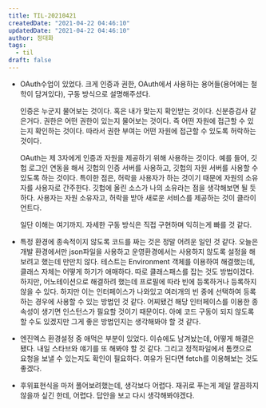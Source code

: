 ```yaml
---
title: TIL-20210421
createdDate: "2021-04-22 04:46:10"
updatedDate: "2021-04-22 04:46:10"
author: 정대화
tags:
  - til
draft: false
---
```


- OAuth수업이 있었다. 크게 인증과 권한, OAuth에서 사용하는 용어들(용어에는 철학이 담겨있다), 구동 방식으로 설명해주셨다.

  인증은 누군지 물어보는 것이다. 혹은 내가 맞는지 확인받는 것이다. 신분증검사 같은거다. 권한은 어떤 권한이 있는지 물어보는 것이다. 즉 어떤 자원에 접근할 수 있는지 확인하는 것이다. 따라서 권한 부여는 어떤 자원에 접근할 수 있도록 허락하는 것이다.

  OAuth는 제 3자에게 인증과 자원을 제공하기 위해 사용하는 것이다. 예를 들어, 깃헙 로그인 연동을 해서 깃헙의 인증 서버를 사용하고, 깃헙의 자원 서버를 사용할 수 있도록 하는 것이다. 특이한 점은, 허락을 사용자가 하는 것이기 때문에 자원의 소유자를 사용자로 간주한다. 깃헙에 올린 소스가 나의 소유라는 점을 생각해보면 될 듯 하다. 사용자는 자원 소유자고, 허락을 받아 새로운 서비스를 제공하는 것이 클라이언트다.

  일단 이해는 여기까지. 자세한 구동 방식은 직접 구현하며 익히는게 빠를 것 같다.

- 특정 환경에 종속적이지 않도록 코드를 짜는 것은 정말 어려운 일인 것 같다. 오늘은 개발 환경에서만 json파일을 사용하고 운영환경에서는 사용하지 않도록 설정을 해보려고 했는데 만만치 않다. 테스트는 Environment 객체를 이용하여 해결했는데, 클래스 자체는 어떻게 하기가 애매하다. 따로 클래스패스를 잡는 것도 방법이겠다. 하지만, 어노테이션으로 해결하려 했는데 프로필에 따라 빈에 등록하거나 등록하지 않을 수 있다. 하지만 이는 인터페이스가 나와있고 여러개의 빈 중에 선택하여 등록하는 경우에 사용할 수 있는 방법인 것 같다. 어찌됐건 해당 인터페이스를 이용한 종속성이 생기면 인스턴스가 필요할 것이기 때문이다. 아예 코드 구동이 되지 않도록 할 수도 있겠지만 그게 좋은 방법인지는 생각해봐야 할 것 같다.

- 엔진엑스 환경설정 중 애먹은 부분이 있었다. 이슈에도 남겨놨는데, 어떻게 해결은 됐다. 내일 스타브와 얘기를 또 해봐야 할 것 같다. 그리고 정적파일에서 톰캣으로 요청을 보낼 수 있는지도 확인이 필요하다. 여유가 된다면 fetch를 이용해보는 것도 좋겠다.

- 후위표현식을 마저 풀어보려했는데, 생각보다 어렵다. 재귀로 푸는게 제일 깔끔하지 않을까 싶긴 한데, 어렵다. 답안을 보고 다시 생각해봐야겠다.